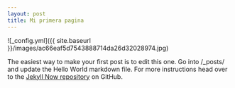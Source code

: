 ```yaml
---
layout: post
title: Mi primera pagina
---
```



![_config.yml]({{ site.baseurl }}/images/ac66eaf5d7543888714da26d32028974.jpg)

The easiest way to make your first post is to edit this one. Go into /_posts/ and update the Hello World markdown file. For more instructions head over to the [Jekyll Now repository](https://github.com/barryclark/jekyll-now) on GitHub.
